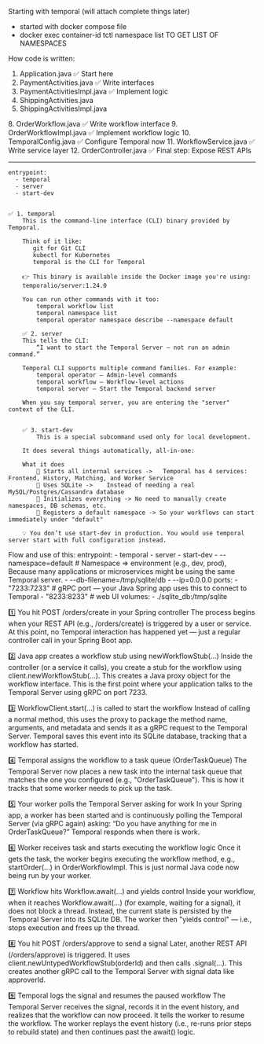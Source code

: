 Starting with temporal (will attach complete things later)

- started with docker compose file
- docker exec container-id tctl namespace list
TO GET LIST OF NAMESPACES 


How code is written:
1. Application.java               ✅ Start here
2. PaymentActivities.java         ✅ Write interfaces
3. PaymentActivitiesImpl.java     ✅ Implement logic
4. ShippingActivities.java
5. ShippingActivitiesImpl.java

[//]: # (6. NotificationActivities.java)

[//]: # (7. NotificationActivitiesImpl.java)
8. OrderWorkflow.java             ✅ Write workflow interface
9. OrderWorkflowImpl.java         ✅ Implement workflow logic
10. TemporalConfig.java           ✅ Configure Temporal now
11. WorkflowService.java          ✅ Write service layer
12. OrderController.java          ✅ Final step: Expose REST APIs


--------------------

    entrypoint:
      - temporal
      - server
      - start-dev


    ✅ 1. temporal
        This is the command-line interface (CLI) binary provided by Temporal.
        
        Think of it like:
           git for Git CLI
           kubectl for Kubernetes
           temporal is the CLI for Temporal
        
        👉 This binary is available inside the Docker image you're using:
        temporalio/server:1.24.0
        
        You can run other commands with it too:
            temporal workflow list
            temporal namespace list
            temporal operator namespace describe --namespace default

        ✅ 2. server
        This tells the CLI:
            “I want to start the Temporal Server — not run an admin command.”
        
        Temporal CLI supports multiple command families. For example:
            temporal operator — Admin-level commands
            temporal workflow — Workflow-level actions
            temporal server — Start the Temporal backend server
        
        When you say temporal server, you are entering the "server" context of the CLI.


        ✅ 3. start-dev
            This is a special subcommand used only for local development.
        
        It does several things automatically, all-in-one:
        
        What it does	
            🧩 Starts all internal services ->	Temporal has 4 services: Frontend, History, Matching, and Worker Service
            🧪 Uses SQLite ->	Instead of needing a real MySQL/Postgres/Cassandra database
            🔁 Initializes everything ->	No need to manually create namespaces, DB schemas, etc.
            🌱 Registers a default namespace -> So your workflows can start immediately under "default"
            
        💡 You don’t use start-dev in production. You would use temporal server start with full configuration instead.


Flow and use of this:
        entrypoint:
        - temporal
          - server
          - start-dev
          - --namespace=default # Namespace => environment (e.g., dev, prod), Because many applications or microservices might be using the same Temporal server.
          - --db-filename=/tmp/sqlite/db
          - --ip=0.0.0.0
          ports:
          - "7233:7233" # gRPC port — your Java Spring app uses this to connect to Temporal
          - "8233:8233" # web UI
          volumes:
          - ./sqlite_db:/tmp/sqlite


1️⃣ You hit POST /orders/create in your Spring controller
The process begins when your REST API (e.g., /orders/create) is triggered by a user or service. At this point, no Temporal interaction has happened yet — just a regular controller call in your Spring Boot app.

2️⃣ Java app creates a workflow stub using newWorkflowStub(...)
Inside the controller (or a service it calls), you create a stub for the workflow using client.newWorkflowStub(...). This creates a Java proxy object for the workflow interface. This is the first point where your application talks to the Temporal Server using gRPC on port 7233.

3️⃣ WorkflowClient.start(...) is called to start the workflow
Instead of calling a normal method, this uses the proxy to package the method name, arguments, and metadata and sends it as a gRPC request to the Temporal Server. Temporal saves this event into its SQLite database, tracking that a workflow has started.

4️⃣ Temporal assigns the workflow to a task queue (OrderTaskQueue)
The Temporal Server now places a new task into the internal task queue that matches the one you configured (e.g., "OrderTaskQueue"). This is how it tracks that some worker needs to pick up the task.

5️⃣ Your worker polls the Temporal Server asking for work
In your Spring app, a worker has been started and is continuously polling the Temporal Server (via gRPC again) asking: “Do you have anything for me in OrderTaskQueue?” Temporal responds when there is work.

6️⃣ Worker receives task and starts executing the workflow logic
Once it gets the task, the worker begins executing the workflow method, e.g., startOrder(...) in OrderWorkflowImpl. This is just normal Java code now being run by your worker.

7️⃣ Workflow hits Workflow.await(...) and yields control
Inside your workflow, when it reaches Workflow.await(...) (for example, waiting for a signal), it does not block a thread. Instead, the current state is persisted by the Temporal Server into its SQLite DB. The worker then "yields control" — i.e., stops execution and frees up the thread.

8️⃣ You hit POST /orders/approve to send a signal
Later, another REST API (/orders/approve) is triggered. It uses client.newUntypedWorkflowStub(orderId) and then calls .signal(...). This creates another gRPC call to the Temporal Server with signal data like approverId.

9️⃣ Temporal logs the signal and resumes the paused workflow
The Temporal Server receives the signal, records it in the event history, and realizes that the workflow can now proceed. It tells the worker to resume the workflow. The worker replays the event history (i.e., re-runs prior steps to rebuild state) and then continues past the await() logic.